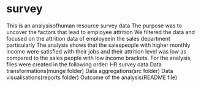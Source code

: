 # survey
This is an analysisofhuman resource survey data
The purpose was to uncover the factors that lead to employee attrition
We filtered the data and focused on the attrition data of employeein the sales department particularly
The analysis shows that the salespeople with higher monthly income were satisfied with their jobs and their attrition level was low as compared to the sales people with low income brackets.
For the analysis,  files were created in the following order:
HR survey data
Data transformations(munge folder)
Data aggregations(src folder)
Data visualisations(reports folder)
Outcome of the analysis(README file)
